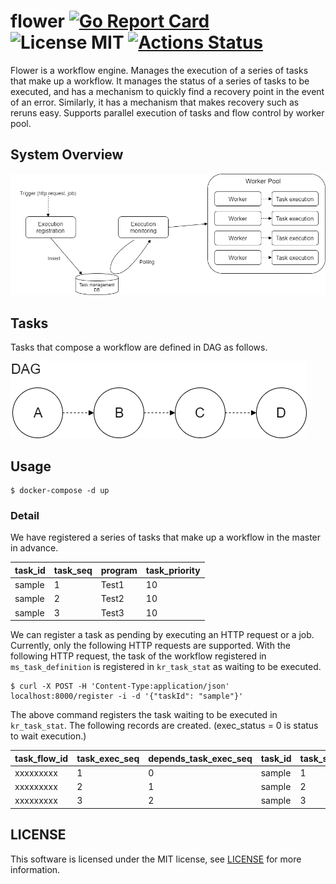 # flower [![Go Report Card](https://goreportcard.com/badge/github.com/d-tsuji/flower)](https://goreportcard.com/report/github.com/d-tsuji/flower) ![License MIT](https://img.shields.io/badge/license-MIT-blue.svg) [![Actions Status](https://github.com/d-tsuji/flower/workflows/build/badge.svg)](https://github.com/d-tsuji/flower/actions)

Flower is a workflow engine. Manages the execution of a series of tasks that make up a workflow. It manages the status of a series of tasks to be executed, and has a mechanism to quickly find a recovery point in the event of an error. Similarly, it has a mechanism that makes recovery such as reruns easy. Supports parallel execution of tasks and flow control by worker pool.

## System Overview

![System overview](/doc/images/system_overview.png "System overview")

## Tasks

Tasks that compose a workflow are defined in DAG as follows.

![Task structure](/doc/images/task_structure.png "Task structure")

## Usage

```
$ docker-compose -d up
```

### Detail

We have registered a series of tasks that make up a workflow in the master in advance.

| task_id | task_seq | program | task_priority |
| ------- | -------- | ------- | ------------- |
| sample  | 1        | Test1   | 10            |
| sample  | 2        | Test2   | 10            |
| sample  | 3        | Test3   | 10            |

We can register a task as pending by executing an HTTP request or a job. Currently, only the following HTTP requests are supported. With the following HTTP request, the task of the workflow registered in `ms_task_definition` is registered in `kr_task_stat` as waiting to be executed.

```
$ curl -X POST -H 'Content-Type:application/json' localhost:8000/register -i -d '{"taskId": "sample"}'
```

The above command registers the task waiting to be executed in `kr_task_stat`. The following records are created. (exec_status = 0 is status to wait execution.)

| task_flow_id | task_exec_seq | depends_task_exec_seq | task_id | task_seq | exec_status | task_priority |
| ------------ | ------------- | --------------------- | ------- | -------- | ----------- | ------------- |
| xxxxxxxxx    | 1             | 0                     | sample  | 1        | 0           | 10            |
| xxxxxxxxx    | 2             | 1                     | sample  | 2        | 0           | 10            |
| xxxxxxxxx    | 3             | 2                     | sample  | 3        | 0           | 10            |

## LICENSE

This software is licensed under the MIT license, see [LICENSE](https://github.com/d-tsuji/flower/blob/master/LICENSE) for more information.
